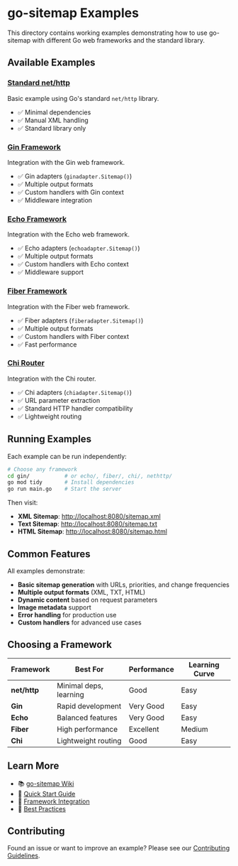 # go-sitemap Examples

This directory contains working examples demonstrating how to use go-sitemap with different Go web frameworks and the standard library.

## Available Examples

### [Standard net/http](nethttp/)
Basic example using Go's standard `net/http` library.
- ✅ Minimal dependencies
- ✅ Manual XML handling
- ✅ Standard library only

### [Gin Framework](gin/)
Integration with the Gin web framework.
- ✅ Gin adapters (`ginadapter.Sitemap()`)
- ✅ Multiple output formats
- ✅ Custom handlers with Gin context
- ✅ Middleware integration

### [Echo Framework](echo/)
Integration with the Echo web framework.
- ✅ Echo adapters (`echoadapter.Sitemap()`)
- ✅ Multiple output formats
- ✅ Custom handlers with Echo context
- ✅ Middleware support

### [Fiber Framework](fiber/)
Integration with the Fiber web framework.
- ✅ Fiber adapters (`fiberadapter.Sitemap()`)
- ✅ Multiple output formats
- ✅ Custom handlers with Fiber context
- ✅ Fast performance

### [Chi Router](chi/)
Integration with the Chi router.
- ✅ Chi adapters (`chiadapter.Sitemap()`)
- ✅ URL parameter extraction
- ✅ Standard HTTP handler compatibility
- ✅ Lightweight routing

## Running Examples

Each example can be run independently:

```bash
# Choose any framework
cd gin/           # or echo/, fiber/, chi/, nethttp/
go mod tidy       # Install dependencies
go run main.go    # Start the server
```

Then visit:

- **XML Sitemap**: <http://localhost:8080/sitemap.xml>
- **Text Sitemap**: <http://localhost:8080/sitemap.txt>
- **HTML Sitemap**: <http://localhost:8080/sitemap.html>

## Common Features

All examples demonstrate:

- **Basic sitemap generation** with URLs, priorities, and change frequencies
- **Multiple output formats** (XML, TXT, HTML)
- **Dynamic content** based on request parameters
- **Image metadata** support
- **Error handling** for production use
- **Custom handlers** for advanced use cases

## Choosing a Framework

| Framework | Best For | Performance | Learning Curve |
|-----------|----------|-------------|----------------|
| **net/http** | Minimal deps, learning | Good | Easy |
| **Gin** | Rapid development | Very Good | Easy |
| **Echo** | Balanced features | Very Good | Easy |
| **Fiber** | High performance | Excellent | Medium |
| **Chi** | Lightweight routing | Good | Easy |

## Learn More

- 📚 [go-sitemap Wiki](../wiki/)
- 🚀 [Quick Start Guide](../wiki/Quick-Start.md)
- 🔧 [Framework Integration](../wiki/Framework-Integration.md)
- 🎯 [Best Practices](../wiki/Best-Practices.md)

## Contributing

Found an issue or want to improve an example? Please see our [Contributing Guidelines](../CONTRIBUTING.md).
